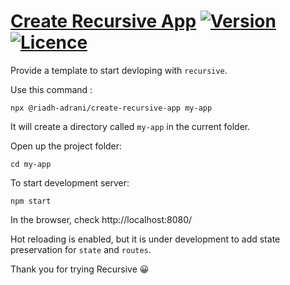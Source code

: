 # [Create Recursive App](https://riadhadrani.github.io/recursive-website/) [![Version](https://img.shields.io/npm/v/@riadh-adrani/create-recursive-app?color=blue)](https://www.npmjs.com/package/@riadh-adrani/create-recursive-app) [![Licence](https://img.shields.io/npm/l/@riadh-adrani/recursive)](https://github.com/RiadhAdrani/create-recursive-app/blob/master/LICENSE)

Provide a template to start devloping with `recursive`.

Use this command :

```shell
npx @riadh-adrani/create-recursive-app my-app
```

It will create a directory called `my-app` in the current folder.

Open up the project folder:

```shell
cd my-app
```

To start development server:

```shell
npm start
```

In the browser, check http://localhost:8080/

Hot reloading is enabled, but it is under development to add state preservation for `state` and `routes`.

Thank you for trying Recursive 😀
